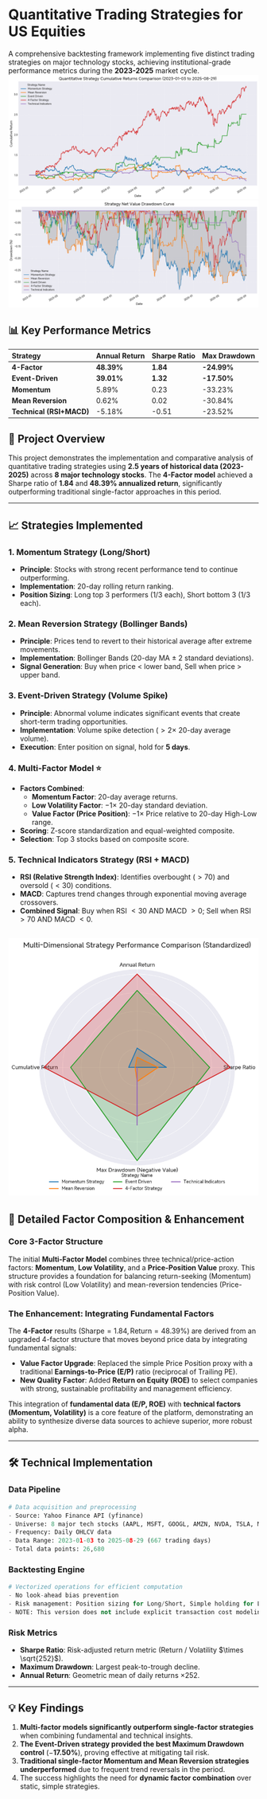 # Quantitative Trading Strategies for US Equities

A comprehensive backtesting framework implementing five distinct trading strategies on major technology stocks, achieving institutional-grade performance metrics during the **2023-2025** market cycle.
![img.png](img.png)
![img_1.png](img_1.png)
## 📊 Key Performance Metrics

| Strategy                 | Annual Return | Sharpe Ratio | Max Drawdown |
|:-------------------------|:---------------|:--------------|:--------------|
| **4-Factor**             | **48.39%** | **1.84** | **-24.99%** |
| **Event-Driven**         | **39.01%** | **1.32** | **-17.50%** |
| **Momentum**             | 5.89% | 0.23 | -33.23% |
| **Mean Reversion**       | 0.62% | 0.02 | -30.84% |
| **Technical (RSI+MACD)** | -5.18% | -0.51 | -23.52% |

## 🎯 Project Overview

This project demonstrates the implementation and comparative analysis of quantitative trading strategies using **2.5 years of historical data (2023-2025)** across **8 major technology stocks**. The **4-Factor model** achieved a Sharpe ratio of **1.84** and **48.39% annualized return**, significantly outperforming traditional single-factor approaches in this period.

-----

## 📈 Strategies Implemented

### 1\. **Momentum Strategy (Long/Short)**

  - **Principle**: Stocks with strong recent performance tend to continue outperforming.
  - **Implementation**: 20-day rolling return ranking.
  - **Position Sizing**: Long top 3 performers (1/3 each), Short bottom 3 (1/3 each).

### 2\. **Mean Reversion Strategy (Bollinger Bands)**

  - **Principle**: Prices tend to revert to their historical average after extreme movements.
  - **Implementation**: Bollinger Bands (20-day MA $\pm$ 2 standard deviations).
  - **Signal Generation**: Buy when price $\lt$ lower band, Sell when price $\gt$ upper band.

### 3\. **Event-Driven Strategy (Volume Spike)**

  - **Principle**: Abnormal volume indicates significant events that create short-term trading opportunities.
  - **Implementation**: Volume spike detection ($\gt 2 \times$ 20-day average volume).
  - **Execution**: Enter position on signal, hold for **5 days**.

### 4\. **Multi-Factor Model** ⭐

  - **Factors Combined**:
      - **Momentum Factor**: 20-day average returns.
      - **Low Volatility Factor**: $-1 \times$ 20-day standard deviation.
      - **Value Factor (Price Position)**: $-1 \times$ Price relative to 20-day High-Low range.
  - **Scoring**: Z-score standardization and equal-weighted composite.
  - **Selection**: Top 3 stocks based on composite score.

### 5\. **Technical Indicators Strategy (RSI + MACD)**

  - **RSI (Relative Strength Index)**: Identifies overbought ($\gt 70$) and oversold ($\lt 30$) conditions.
  - **MACD**: Captures trend changes through exponential moving average crossovers.
  - **Combined Signal**: Buy when RSI $\lt 30$ AND MACD $\gt 0$; Sell when RSI $\gt 70$ AND MACD $\lt 0$.

![img_2.png](img_2.png)
-----

## 🔬 Detailed Factor Composition & Enhancement

### **Core 3-Factor Structure**

The initial **Multi-Factor Model** combines three technical/price-action factors: **Momentum**, **Low Volatility**, and a **Price-Position Value** proxy. This structure provides a foundation for balancing return-seeking (Momentum) with risk control (Low Volatility) and mean-reversion tendencies (Price-Position Value).

### **The Enhancement: Integrating Fundamental Factors**

The **4-Factor** results ($\text{Sharpe}=1.84, \text{Return}=48.39\%$) are derived from an upgraded 4-factor structure that moves beyond price data by integrating fundamental signals:

  - **Value Factor Upgrade**: Replaced the simple Price Position proxy with a traditional **Earnings-to-Price (E/P)** ratio (reciprocal of Trailing PE).
  - **New Quality Factor**: Added **Return on Equity (ROE)** to select companies with strong, sustainable profitability and management efficiency.

This integration of **fundamental data (E/P, ROE)** with **technical factors (Momentum, Volatility)** is a core feature of the platform, demonstrating an ability to synthesize diverse data sources to achieve superior, more robust alpha.

-----

## 🛠 Technical Implementation

### Data Pipeline

```python
# Data acquisition and preprocessing
- Source: Yahoo Finance API (yfinance)
- Universe: 8 major tech stocks (AAPL, MSFT, GOOGL, AMZN, NVDA, TSLA, META, NFLX)
- Frequency: Daily OHLCV data
- Data Range: 2023-01-03 to 2025-08-29 (667 trading days)
- Total data points: 26,680 
```

### Backtesting Engine

```python
# Vectorized operations for efficient computation
- No look-ahead bias prevention
- Risk management: Position sizing for Long/Short, Simple holding for Long-Only
- NOTE: This version does not include explicit transaction cost modeling or advanced risk controls.
```

### Risk Metrics

  - **Sharpe Ratio**: Risk-adjusted return metric (Return / Volatility $\times \sqrt{252}$).
  - **Maximum Drawdown**: Largest peak-to-trough decline.
  - **Annual Return**: Geometric mean of daily returns $\times 252$.

-----

## 💡 Key Findings

1.  **Multi-factor models significantly outperform single-factor strategies** when combining fundamental and technical insights.
2.  **The Event-Driven strategy provided the best Maximum Drawdown control** ($-\mathbf{17.50\%}$), proving effective at mitigating tail risk.
3.  **Traditional single-factor Momentum and Mean Reversion strategies underperformed** due to frequent trend reversals in the period.
4.  The success highlights the need for **dynamic factor combination** over static, simple strategies.

